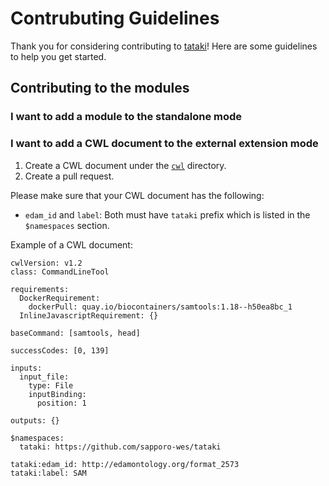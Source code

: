 # Contrubuting Guidelines

Thank you for considering contributing to [tataki](https://github.com/sapporo-wes/tataki)! Here are some guidelines to help you get started.

## Contributing to the modules

### I want to add a module to the standalone mode


### I want to add a CWL document to the external extension mode

1. Create a CWL document under the [`cwl`](cwl/) directory.
2. Create a pull request.

Please make sure that your CWL document has the following:

- `edam_id` and `label`: Both must have `tataki` prefix which is listed in the `$namespaces` section.

Example of a CWL document:

```cwl
cwlVersion: v1.2
class: CommandLineTool

requirements:
  DockerRequirement:
    dockerPull: quay.io/biocontainers/samtools:1.18--h50ea8bc_1
  InlineJavascriptRequirement: {}

baseCommand: [samtools, head]

successCodes: [0, 139]

inputs:
  input_file:
    type: File
    inputBinding:
      position: 1

outputs: {}

$namespaces:
  tataki: https://github.com/sapporo-wes/tataki
  
tataki:edam_id: http://edamontology.org/format_2573
tataki:label: SAM
```

